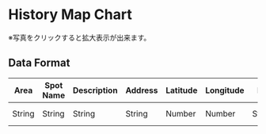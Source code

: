 History Map Chart
====

※写真をクリックすると拡大表示が出来ます。

## Data Format

| Area   | Spot Name | Description | Address | Latitude | Longitude | Era    | Old Picture | Now Picture | Sub Picture | Sub Picture |
|--------|-----------|-------------|---------|----------|-----------|--------|-------------|-------------|-------------|-------------|
| String | String    | String      | String  | Number   | Number    | String | Picture URL | Picture URL | Picture URL | Picture URL |
